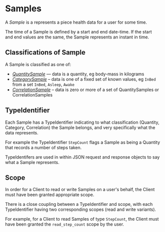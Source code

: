 # Samples

A _Sample_ is a represents a piece health data for a user for some time.

The time of a Sample is defined by a start and end date-time. If the start and end values are the same, the Sample represents an instant in time.

## Classifications of Sample

A Sample is classified as one of:

- [_QuantitySample_](quantity_samples.md) — data is a quantity, eg body-mass in kilograms
- [_CategorySample_](category_samples.md) – data is one of a fixed set of known values, eg `InBed` from a set `InBed`, `Asleep`, `Awake`
- [_CorrelationSample_](correlation_samples.md) – data is zero or more of a set of QuantitySamples or CorrelationSamples

## TypeIdentifier

Each Sample has a TypeIdentifier indicating to what classification (Quantity, Category, Correlation) the Sample belongs, and very specifically what the data represents.

For example the TypeIdentifier `StepCount` flags a Sample as being a Quantity that records a number of steps taken.

TypeIdentifers are used in within JSON request and response objects to say what a Sample represents.

## Scope

In order for a Client to read or write Samples on a user's behalf, the Client must have been granted appropriate scope.

There is a close coupling between a TypeIdentifier and scope, with each TypeIdentifier having two corresponding scopes (read and write variants).

For example, for a Client to read Samples of type `StepCount`, the Client must have been granted the `read_step_count` scope by the user.

